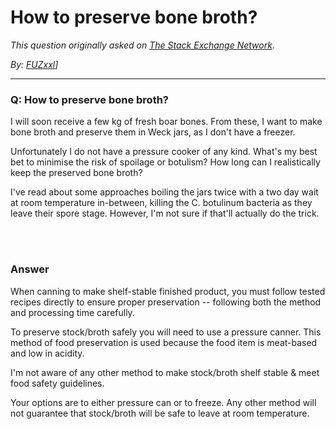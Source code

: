 # How to preserve bone broth?

_This question originally asked on [The Stack Exchange Network](https://dba.stackexchange.com/q/122393)._

_By: [FUZxxl](https://dba.stackexchange.com/u/17866)]_
<br><hr>
### Q: How to preserve bone broth?
<p>I will soon receive a few kg of fresh boar bones.  From these, I want to make bone broth and preserve them in Weck jars, as I don't have a freezer.</p>
<p>Unfortunately I do not have a pressure cooker of any kind.  What's my best bet to minimise the risk of spoilage or botulism?  How long can I realistically keep the preserved bone broth?</p>
<p>I've read about some approaches boiling the jars twice with a two day wait at room temperature in-between, killing the C. botulinum bacteria as they leave their spore stage.  However, I'm not sure if that'll actually do the trick.</p>

<br><br>
### Answer 
<p>When canning to make shelf-stable finished product, you must follow tested recipes directly to ensure proper preservation -- following both the method and processing time carefully.</p>
<p>To preserve stock/broth safely you will need to use a pressure canner. This method of food preservation is used because the food item is meat-based and low in acidity.</p>
<p>I'm not aware of any other method to make stock/broth shelf stable &amp; meet food safety guidelines.</p>
<p>Your options are to either pressure can or to freeze. Any other method will not guarantee that stock/broth will be safe to leave at room temperature.</p>

